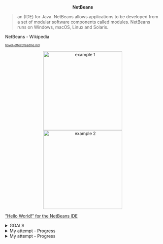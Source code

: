 <p align="center"><b>NetBeans</b> </p>

> an (IDE) for Java. NetBeans allows applications to be developed from a set of modular software components called modules. NetBeans runs on Windows, macOS, Linux and Solaris.

NetBeans - Wikipedia


<sub><sub>[hover-effect/readme.md](https://github.com/robin-dela/hover-effect/blob/master/readme.md?plain=1)</sub></sub>
<!--- while looking for ways to create "a hover to define" effect, i stumbled upon this. It looked so cool so I put this in here just to remind me of the possibilities.---> 
<p align="center">
    <img alt="example 1" src="https://github.com/robin-dela/hover-effect/blob/master/gifs/1.gif?raw=true" width="256">
    <img alt="example 2" src="https://github.com/robin-dela/hover-effect/blob/master/gifs/2.gif?raw=true" width="256">
</p>

["Hello World!" for the NetBeans IDE](https://docs.oracle.com/javase/tutorial/getStarted/cupojava/netbeans.html)

<details>
  <summary> GOALS </summary>

#  Creating Your First Application
<sub><sub>*copied and pasted from the above linked site</sub></sub>


Your first application, HelloWorldApp, will simply display the greeting "Hello World!" To create this program, you will:

> # 1. Create an IDE project

When you create an IDE project, you ** create an environment ** in which to build and run your applications. Using IDE projects eliminates configuration issues normally associated with developing on the command line. You can build or run your application by choosing a single menu item within the IDE.

IDE <<integrated development environment>>  = a world to build applications. ~ can also run apps there.
pros: less "configuration" issues {usually w command line}

  ### これは何?
  > configuration issues
  > single menu item? 


> # 2. Add code to the generated source file

A source file contains code, written in the Java programming language, that you and other programmers can understand. 
As part of creating an IDE project, a skeleton source file will be automatically generated. You will then modify the source file to add the "Hello World!" message.

  ### これは何?
  > skeleton source file


> # 3. Compile the source file into a .class file

The IDE invokes the Java programming language compiler (javac), 
which takes your source file and translates its text into instructions that the Java virtual machine can understand. 

The instructions contained within this file are known as bytecodes.

  ### これは何？
  > virtual machine
> .class file = compiled source file (so java vm can read it)




> # 4. Run the program

The IDE invokes the Java application launcher tool (java), which uses the Java virtual machine to run your application.




</details>

<details>
  <summary> My attempt - Progress </summary>

  ![image](https://github.com/i-Gits/Language/assets/157287055/d12de662-21e8-4476-bfb3-702901304ecf)


![image](https://github.com/i-Gits/Language/assets/157287055/fc0b3fe2-a6a7-4a4d-9ae3-968f21f805f6)

is there a dark mode for this?

![image](https://github.com/i-Gits/Language/assets/157287055/6a68b97f-a156-4f89-9a68-9edbb75e82c7)

![image](https://github.com/i-Gits/Language/assets/157287055/a2c2e480-b6d9-4594-9b30-a390fea96757)

![image](https://github.com/i-Gits/Language/assets/157287055/172f1fdc-b1e3-4185-9fdb-8366e5962b73)

![image](https://github.com/i-Gits/Language/assets/157287055/f743fd8b-652e-4662-b03c-fc82b903df14)

The Java Platform Manager

To set this JDK as the default for all projects, you can run the IDE with the --jdkhome switch on the command line, or by entering the path to the JDK in the netbeans_j2sdkhome property of your INSTALLATION_DIRECTORY/etc/netbeans.conf file.

>  ![image](https://github.com/i-Gits/Language/assets/157287055/c2878fe5-4c2c-44c6-911c-02a93076e87d)

![image](https://github.com/i-Gits/Language/assets/157287055/2edfe6a6-d257-4aeb-b261-329f63d82dba)

![image](https://github.com/i-Gits/Language/assets/157287055/618fe60e-af3d-4ae5-93e3-11a932877b25)
far better 

![image](https://github.com/i-Gits/Language/assets/157287055/028f2a9c-a3b7-4149-abda-041eb3834e82)

![image](https://github.com/i-Gits/Language/assets/157287055/551086c3-47b5-4e71-b01c-6f682b59bec0)

Failed to execute.

![image](https://github.com/i-Gits/Language/assets/157287055/3b107c7c-0eec-41f7-bc7f-41689ca4559e)

![image](https://github.com/i-Gits/Language/assets/157287055/79cfd5ff-f463-49ca-99d2-9d182c559059)

> tried copy and pasting the code instead, still doesn't work








</details>


<details><summary>My attempt - Progress</summary>

Used ANTS instead of MAVEN

![image](https://github.com/i-Gits/Language/assets/157287055/51fac545-114d-4a74-81f3-abb26f1203dd)


![image](https://github.com/i-Gits/Language/assets/157287055/b15c7d2c-e06d-4fac-b1ea-5d9d253e929a)

To compile is to run 

![image](https://github.com/i-Gits/Language/assets/157287055/4e473266-b2ed-4466-82ef-a472c87a4d7a)

![image](https://github.com/i-Gits/Language/assets/157287055/383babd8-69ea-49ed-ae56-bad069b8d7ab)

![image](https://github.com/i-Gits/Language/assets/157287055/0ca92441-6b2f-40bd-9876-1c34c714f28a)
#### When you build the project, the bytecode file HelloWorldApp.class is generated. 

![image](https://github.com/i-Gits/Language/assets/157287055/5d05d63d-fd4a-4fc9-9e44-9bf3e77979e9)

> where is the .class file?


</details>
